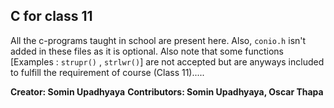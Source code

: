 ## C for class 11

 All the c-programs taught in school are present here.
 Also, `conio.h` isn't added in these files as it is optional.
 Also note that some functions [Examples : `strupr()` , `strlwr()`] are not accepted but are anyways included to fulfill the requirement of course (Class 11).....

 **Creator: Somin Upadhyaya**
 **Contributors: Somin Upadhyaya, Oscar Thapa**